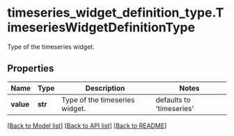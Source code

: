 # timeseries_widget_definition_type.TimeseriesWidgetDefinitionType

Type of the timeseries widget.
## Properties
Name | Type | Description | Notes
------------ | ------------- | ------------- | -------------
**value** | **str** | Type of the timeseries widget. | defaults to 'timeseries'

[[Back to Model list]](../README.md#documentation-for-models) [[Back to API list]](../README.md#documentation-for-api-endpoints) [[Back to README]](../README.md)


